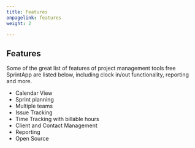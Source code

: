 ```yaml
---
title: Features
onpagelink: features
weight: 2

---
```


Features
--------

Some of the great list of features of project management tools free SprintApp are listed below, including clock in/out functionality, reporting and more.

- Calendar View
- Sprint planning
- Multiple teams
- Issue Tracking
- Time Tracking with billable hours
- Client and Contact Management
- Reporting
- Open Source
 